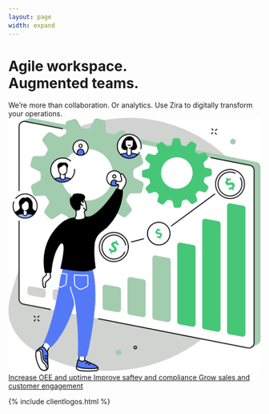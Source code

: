 ```yaml
---
layout: page
width: expand
---
```


<div class="uk-section">
        <div class="uk-container">
            <div uk-grid>
                <div class="uk-width-2-3@m uk-margin-auto uk-margin-auto-vertical">
                    <h1>Agile workspace.<br>Augmented teams.</h1>
                    <div class="uk-text-large uk-margin-small-top uk-margin-medium-bottom uk-text-lead">We’re more than collaboration.  Or analytics.
Use Zira to digitally transform your operations.</div>  
                </div>
                <div class="uk-width-1-3@m">
                    <img src="/uploads/zira_frontpage_image.svg">
                </div>
            </div>
        </div>
        <div class="uk-container">
                <a class="uk-link-heading uk-margin-small-bottom" uk-icon="icon:  chevron-double-right" href="#">Increase OEE and uptime </a>
                <a class="uk-link-heading uk-margin-small-bottom" uk-icon="icon:  chevron-double-right" href="#">Improve saftey and compliance </a>
                <a class="uk-link-heading uk-margin-small-bottom" uk-icon="icon:  chevron-double-right" href="#">Grow sales and customer engagement </a>  
        </div>
</div>

 {% include clientlogos.html %}
